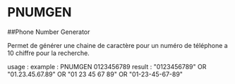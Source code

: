 # PNUMGEN

##Phone Number Generator

Permet de générer une chaine de caractère pour un numéro de téléphone a 10 chiffre pour la recherche.

usage : <PNUMGEN> <phoneNumber>
example : PNUMGEN 0123456789
result : "0123456789" OR "01.23.45.67.89" OR "01 23 45 67 89" OR "01-23-45-67-89"

